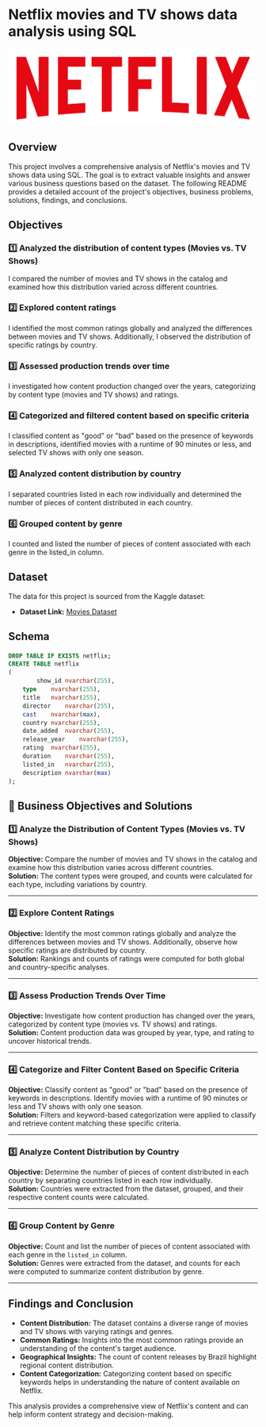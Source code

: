 # Netflix movies and TV shows data analysis using SQL
![Netflix Logo](https://github.com/DannielLisardo/portfolio.netflix/blob/main/logo.png)

## Overview
This project involves a comprehensive analysis of Netflix's movies and TV shows data using SQL. The goal is to extract valuable insights and answer various business questions based on the dataset. The following README provides a detailed account of the project's objectives, business problems, solutions, findings, and conclusions.

## Objectives

### 1️⃣ Analyzed the distribution of content types (Movies vs. TV Shows) 
I compared the number of movies and TV shows in the catalog and examined how this distribution varied across different countries.

### 2️⃣ Explored content ratings
I identified the most common ratings globally and analyzed the differences between movies and TV shows. Additionally, I observed the distribution of specific ratings by country.

### 3️⃣ Assessed production trends over time
I investigated how content production changed over the years, categorizing by content type (movies and TV shows) and ratings.

### 4️⃣ Categorized and filtered content based on specific criteria
I classified content as "good" or "bad" based on the presence of keywords in descriptions, identified movies with a runtime of 90 minutes or less, and selected TV shows with only one season.

### 5️⃣ Analyzed content distribution by country
I separated countries listed in each row individually and determined the number of pieces of content distributed in each country.

### 6️⃣ Grouped content by genre
I counted and listed the number of pieces of content associated with each genre in the listed_in column.

## Dataset

The data for this project is sourced from the Kaggle dataset:

- **Dataset Link:** [Movies Dataset](https://www.kaggle.com/datasets/shivamb/netflix-shows?resource=download)

## Schema

```sql
DROP TABLE IF EXISTS netflix;
CREATE TABLE netflix
(
    	show_id	nvarchar(255),
	type	nvarchar(255),
	title	nvarchar(255),
	director	nvarchar(255),
	cast	nvarchar(max),
	country	nvarchar(255),
	date_added	nvarchar(255),
	release_year	nvarchar(255),
	rating	nvarchar(255),
	duration	nvarchar(255),
	listed_in	nvarchar(255),
	description nvarchar(max)
);
```

## 🎯 Business Objectives and Solutions

### 1️⃣ Analyze the Distribution of Content Types (Movies vs. TV Shows)
**Objective:** Compare the number of movies and TV shows in the catalog and examine how this distribution varies across different countries.  
**Solution:** The content types were grouped, and counts were calculated for each type, including variations by country.

---

### 2️⃣ Explore Content Ratings
**Objective:** Identify the most common ratings globally and analyze the differences between movies and TV shows. Additionally, observe how specific ratings are distributed by country.  
**Solution:** Rankings and counts of ratings were computed for both global and country-specific analyses.

---

### 3️⃣ Assess Production Trends Over Time
**Objective:** Investigate how content production has changed over the years, categorized by content type (movies vs. TV shows) and ratings.  
**Solution:** Content production data was grouped by year, type, and rating to uncover historical trends.

---

### 4️⃣ Categorize and Filter Content Based on Specific Criteria
**Objective:** Classify content as "good" or "bad" based on the presence of keywords in descriptions. Identify movies with a runtime of 90 minutes or less and TV shows with only one season.  
**Solution:** Filters and keyword-based categorization were applied to classify and retrieve content matching these specific criteria.

---

### 5️⃣ Analyze Content Distribution by Country
**Objective:** Determine the number of pieces of content distributed in each country by separating countries listed in each row individually.  
**Solution:** Countries were extracted from the dataset, grouped, and their respective content counts were calculated.

---

### 6️⃣ Group Content by Genre
**Objective:** Count and list the number of pieces of content associated with each genre in the `listed_in` column.  
**Solution:** Genres were extracted from the dataset, and counts for each were computed to summarize content distribution by genre.

---

## Findings and Conclusion

- **Content Distribution:** The dataset contains a diverse range of movies and TV shows with varying ratings and genres.
- **Common Ratings:** Insights into the most common ratings provide an understanding of the content's target audience.
- **Geographical Insights:** The count of content releases by Brazil highlight regional content distribution.
- **Content Categorization:** Categorizing content based on specific keywords helps in understanding the nature of content available on Netflix.

This analysis provides a comprehensive view of Netflix's content and can help inform content strategy and decision-making.





